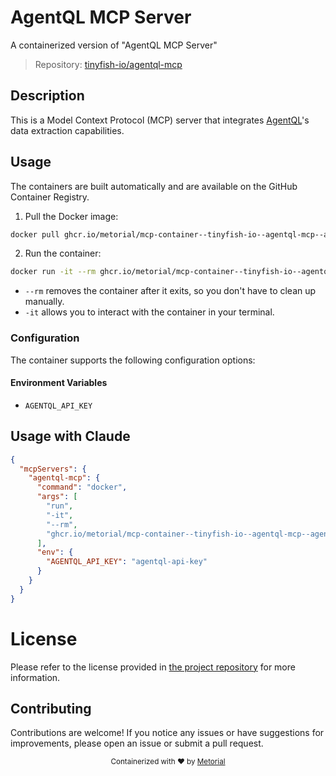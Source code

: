 
# AgentQL MCP Server

A containerized version of "AgentQL MCP Server"

> Repository: [tinyfish-io/agentql-mcp](https://github.com/tinyfish-io/agentql-mcp)

## Description

This is a Model Context Protocol (MCP) server that integrates [AgentQL](https://agentql.com)'s data extraction capabilities.


## Usage

The containers are built automatically and are available on the GitHub Container Registry.

1. Pull the Docker image:

```bash
docker pull ghcr.io/metorial/mcp-container--tinyfish-io--agentql-mcp--agentql-mcp
```

2. Run the container:

```bash
docker run -it --rm ghcr.io/metorial/mcp-container--tinyfish-io--agentql-mcp--agentql-mcp 
```

- `--rm` removes the container after it exits, so you don't have to clean up manually.
- `-it` allows you to interact with the container in your terminal.


### Configuration

The container supports the following configuration options:




#### Environment Variables

- `AGENTQL_API_KEY`




## Usage with Claude

```json
{
  "mcpServers": {
    "agentql-mcp": {
      "command": "docker",
      "args": [
        "run",
        "-it",
        "--rm",
        "ghcr.io/metorial/mcp-container--tinyfish-io--agentql-mcp--agentql-mcp"
      ],
      "env": {
        "AGENTQL_API_KEY": "agentql-api-key"
      }
    }
  }
}
```

# License

Please refer to the license provided in [the project repository](https://github.com/tinyfish-io/agentql-mcp) for more information.

## Contributing

Contributions are welcome! If you notice any issues or have suggestions for improvements, please open an issue or submit a pull request.

<div align="center">
  <sub>Containerized with ❤️ by <a href="https://metorial.com">Metorial</a></sub>
</div>
  
